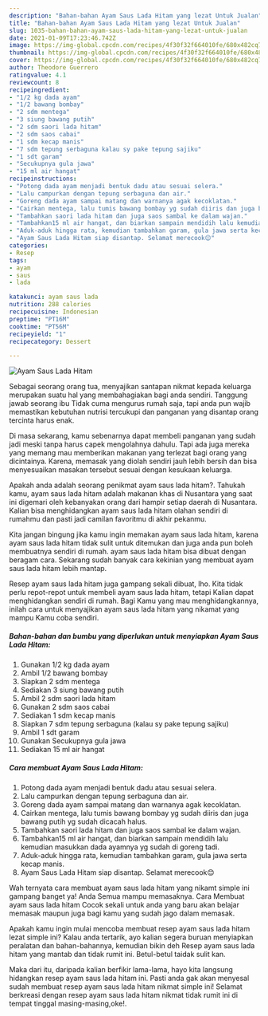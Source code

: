 ```yaml
---
description: "Bahan-bahan Ayam Saus Lada Hitam yang lezat Untuk Jualan"
title: "Bahan-bahan Ayam Saus Lada Hitam yang lezat Untuk Jualan"
slug: 1035-bahan-bahan-ayam-saus-lada-hitam-yang-lezat-untuk-jualan
date: 2021-01-09T17:23:46.742Z
image: https://img-global.cpcdn.com/recipes/4f30f32f664010fe/680x482cq70/ayam-saus-lada-hitam-foto-resep-utama.jpg
thumbnail: https://img-global.cpcdn.com/recipes/4f30f32f664010fe/680x482cq70/ayam-saus-lada-hitam-foto-resep-utama.jpg
cover: https://img-global.cpcdn.com/recipes/4f30f32f664010fe/680x482cq70/ayam-saus-lada-hitam-foto-resep-utama.jpg
author: Theodore Guerrero
ratingvalue: 4.1
reviewcount: 8
recipeingredient:
- "1/2 kg dada ayam"
- "1/2 bawang bombay"
- "2 sdm mentega"
- "3 siung bawang putih"
- "2 sdm saori lada hitam"
- "2 sdm saos cabai"
- "1 sdm kecap manis"
- "7 sdm tepung serbaguna kalau sy pake tepung sajiku"
- "1 sdt garam"
- "Secukupnya gula jawa"
- "15 ml air hangat"
recipeinstructions:
- "Potong dada ayam menjadi bentuk dadu atau sesuai selera."
- "Lalu campurkan dengan tepung serbaguna dan air."
- "Goreng dada ayam sampai matang dan warnanya agak kecoklatan."
- "Cairkan mentega, lalu tumis bawang bombay yg sudah diiris dan juga bawang putih yg sudah dicacah halus."
- "Tambahkan saori lada hitam dan juga saos sambal ke dalam wajan."
- "Tambahkan15 ml air hangat, dan biarkan sampain mendidih lalu kemudian masukkan dada ayamnya yg sudah di goreng tadi."
- "Aduk-aduk hingga rata, kemudian tambahkan garam, gula jawa serta kecap manis."
- "Ayam Saus Lada Hitam siap disantap. Selamat merecook😊"
categories:
- Resep
tags:
- ayam
- saus
- lada

katakunci: ayam saus lada 
nutrition: 288 calories
recipecuisine: Indonesian
preptime: "PT16M"
cooktime: "PT56M"
recipeyield: "1"
recipecategory: Dessert

---
```



![Ayam Saus Lada Hitam](https://img-global.cpcdn.com/recipes/4f30f32f664010fe/680x482cq70/ayam-saus-lada-hitam-foto-resep-utama.jpg)

Sebagai seorang orang tua, menyajikan santapan nikmat kepada keluarga merupakan suatu hal yang membahagiakan bagi anda sendiri. Tanggung jawab seorang ibu Tidak cuma mengurus rumah saja, tapi anda pun wajib memastikan kebutuhan nutrisi tercukupi dan panganan yang disantap orang tercinta harus enak.

Di masa  sekarang, kamu sebenarnya dapat membeli panganan yang sudah jadi meski tanpa harus capek mengolahnya dahulu. Tapi ada juga mereka yang memang mau memberikan makanan yang terlezat bagi orang yang dicintainya. Karena, memasak yang diolah sendiri jauh lebih bersih dan bisa menyesuaikan masakan tersebut sesuai dengan kesukaan keluarga. 



Apakah anda adalah seorang penikmat ayam saus lada hitam?. Tahukah kamu, ayam saus lada hitam adalah makanan khas di Nusantara yang saat ini digemari oleh kebanyakan orang dari hampir setiap daerah di Nusantara. Kalian bisa menghidangkan ayam saus lada hitam olahan sendiri di rumahmu dan pasti jadi camilan favoritmu di akhir pekanmu.

Kita jangan bingung jika kamu ingin memakan ayam saus lada hitam, karena ayam saus lada hitam tidak sulit untuk ditemukan dan juga anda pun boleh membuatnya sendiri di rumah. ayam saus lada hitam bisa dibuat dengan beragam cara. Sekarang sudah banyak cara kekinian yang membuat ayam saus lada hitam lebih mantap.

Resep ayam saus lada hitam juga gampang sekali dibuat, lho. Kita tidak perlu repot-repot untuk membeli ayam saus lada hitam, tetapi Kalian dapat menghidangkan sendiri di rumah. Bagi Kamu yang mau menghidangkannya, inilah cara untuk menyajikan ayam saus lada hitam yang nikamat yang mampu Kamu coba sendiri.

<!--inarticleads1-->

##### Bahan-bahan dan bumbu yang diperlukan untuk menyiapkan Ayam Saus Lada Hitam:

1. Gunakan 1/2 kg dada ayam
1. Ambil 1/2 bawang bombay
1. Siapkan 2 sdm mentega
1. Sediakan 3 siung bawang putih
1. Ambil 2 sdm saori lada hitam
1. Gunakan 2 sdm saos cabai
1. Sediakan 1 sdm kecap manis
1. Siapkan 7 sdm tepung serbaguna (kalau sy pake tepung sajiku)
1. Ambil 1 sdt garam
1. Gunakan Secukupnya gula jawa
1. Sediakan 15 ml air hangat




<!--inarticleads2-->

##### Cara membuat Ayam Saus Lada Hitam:

1. Potong dada ayam menjadi bentuk dadu atau sesuai selera.
1. Lalu campurkan dengan tepung serbaguna dan air.
1. Goreng dada ayam sampai matang dan warnanya agak kecoklatan.
1. Cairkan mentega, lalu tumis bawang bombay yg sudah diiris dan juga bawang putih yg sudah dicacah halus.
1. Tambahkan saori lada hitam dan juga saos sambal ke dalam wajan.
1. Tambahkan15 ml air hangat, dan biarkan sampain mendidih lalu kemudian masukkan dada ayamnya yg sudah di goreng tadi.
1. Aduk-aduk hingga rata, kemudian tambahkan garam, gula jawa serta kecap manis.
1. Ayam Saus Lada Hitam siap disantap. Selamat merecook😊




Wah ternyata cara membuat ayam saus lada hitam yang nikamt simple ini gampang banget ya! Anda Semua mampu memasaknya. Cara Membuat ayam saus lada hitam Cocok sekali untuk anda yang baru akan belajar memasak maupun juga bagi kamu yang sudah jago dalam memasak.

Apakah kamu ingin mulai mencoba membuat resep ayam saus lada hitam lezat simple ini? Kalau anda tertarik, ayo kalian segera buruan menyiapkan peralatan dan bahan-bahannya, kemudian bikin deh Resep ayam saus lada hitam yang mantab dan tidak rumit ini. Betul-betul taidak sulit kan. 

Maka dari itu, daripada kalian berfikir lama-lama, hayo kita langsung hidangkan resep ayam saus lada hitam ini. Pasti anda gak akan menyesal sudah membuat resep ayam saus lada hitam nikmat simple ini! Selamat berkreasi dengan resep ayam saus lada hitam nikmat tidak rumit ini di tempat tinggal masing-masing,oke!.

